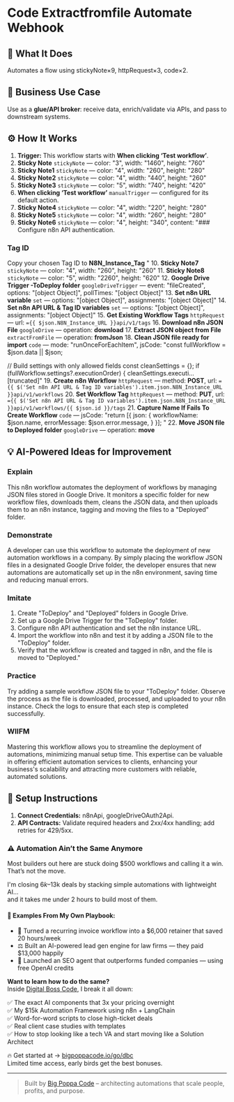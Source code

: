 # Code Extractfromfile Automate Webhook
  ## 🚀 What It Does
  Automates a flow using stickyNote×9, httpRequest×3, code×2.
  
  ## 💼 Business Use Case
  Use as a **glue/API broker**: receive data, enrich/validate via APIs, and pass to downstream systems.
  
  ## ⚙️ How It Works
  1. **Trigger:** This workflow starts with **When clicking ‘Test workflow’**.
  2. **Sticky Note** `stickyNote` — color: "3", width: "1460", height: "760"
3. **Sticky Note1** `stickyNote` — color: "4", width: "260", height: "280"
4. **Sticky Note2** `stickyNote` — color: "4", width: "440", height: "260"
5. **Sticky Note3** `stickyNote` — color: "5", width: "740", height: "420"
6. **When clicking ‘Test workflow’** `manualTrigger` — configured for its default action.
7. **Sticky Note4** `stickyNote` — color: "4", width: "220", height: "280"
8. **Sticky Note5** `stickyNote` — color: "4", width: "260", height: "280"
9. **Sticky Note6** `stickyNote` — color: "4", height: "340", content: "### Configure n8n API authentication.

### Tag ID
Copy your chosen Tag ID to **N8N_Instance_Tag** "
10. **Sticky Note7** `stickyNote` — color: "4", width: "260", height: "260"
11. **Sticky Note8** `stickyNote` — color: "5", width: "2260", height: "620"
12. **Google Drive Trigger -ToDeploy folder** `googleDriveTrigger` — event: "fileCreated", options: "[object Object]", pollTimes: "[object Object]"
13. **Set n8n URL variable** `set` — options: "[object Object]", assignments: "[object Object]"
14. **Set n8n API URL & Tag ID variables** `set` — options: "[object Object]", assignments: "[object Object]"
15. **Get Existing Workflow Tags** `httpRequest` — url: `={{ $json.N8N_Instance_URL }}api/v1/tags`
16. **Download n8n JSON File** `googleDrive` — operation: **download**
17. **Extract JSON object from File** `extractFromFile` — operation: **fromJson**
18. **Clean JSON file ready for import** `code` — mode: "runOnceForEachItem", jsCode: "const fullWorkflow = $json.data || $json;

// Build settings with only allowed fields
const cleanSettings = {};
if (fullWorkflow.settings?.executionOrder) {
  cleanSettings.executi…[truncated]"
19. **Create n8n Workflow** `httpRequest` — method: **POST**, url: `={{ $('Set n8n API URL & Tag ID variables').item.json.N8N_Instance_URL }}api/v1/workflows`
20. **Set Workflow Tag** `httpRequest` — method: **PUT**, url: `={{ $('Set n8n API URL & Tag ID variables').item.json.N8N_Instance_URL }}api/v1/workflows/{{ $json.id }}/tags`
21. **Capture Name If Fails To Create Workflow** `code` — jsCode: "return [{
  json: {
    workflowName:   $json.name,
    errorMessage:   $json.error.message,
  }
}];
"
22. **Move JSON file to Deployed folder** `googleDrive` — operation: **move**
  
  ## 💡 AI-Powered Ideas for Improvement
  ### Explain
This n8n workflow automates the deployment of workflows by managing JSON files stored in Google Drive. It monitors a specific folder for new workflow files, downloads them, cleans the JSON data, and then uploads them to an n8n instance, tagging and moving the files to a "Deployed" folder.

### Demonstrate
A developer can use this workflow to automate the deployment of new automation workflows in a company. By simply placing the workflow JSON files in a designated Google Drive folder, the developer ensures that new automations are automatically set up in the n8n environment, saving time and reducing manual errors.

### Imitate
1. Create "ToDeploy" and "Deployed" folders in Google Drive.
2. Set up a Google Drive Trigger for the "ToDeploy" folder.
3. Configure n8n API authentication and set the n8n instance URL.
4. Import the workflow into n8n and test it by adding a JSON file to the "ToDeploy" folder.
5. Verify that the workflow is created and tagged in n8n, and the file is moved to "Deployed."

### Practice
Try adding a sample workflow JSON file to your "ToDeploy" folder. Observe the process as the file is downloaded, processed, and uploaded to your n8n instance. Check the logs to ensure that each step is completed successfully.

### WIIFM
Mastering this workflow allows you to streamline the deployment of automations, minimizing manual setup time. This expertise can be valuable in offering efficient automation services to clients, enhancing your business's scalability and attracting more customers with reliable, automated solutions.
  
  ## 🔧 Setup Instructions
  1. **Connect Credentials:** n8nApi, googleDriveOAuth2Api.
2. **API Contracts:** Validate required headers and 2xx/4xx handling; add retries for 429/5xx.
  
### ⚠️ Automation Ain’t the Same Anymore

Most builders out here are stuck doing $500 workflows and calling it a win.  
That’s not the move.  

I'm closing $6k–$13k deals by stacking simple automations with lightweight AI...  
and it takes me under 2 hours to build most of them.

#### 🧠 Examples From My Own Playbook:
- 🔁 Turned a recurring invoice workflow into a $6,000 retainer that saved 20 hours/week  
- ⚖️ Built an AI-powered lead gen engine for law firms — they paid $13,000 happily  
- 🚀 Launched an SEO agent that outperforms funded companies — using free OpenAI credits  

**Want to learn how to do the same?**  
Inside [Digital Boss Code](https://bigpoppacode.io/go/dbc), I break it all down:

✅ The exact AI components that 3x your pricing overnight  
✅ My $15k Automation Framework using n8n + LangChain  
✅ Word-for-word scripts to close high-ticket deals  
✅ Real client case studies with templates  
✅ How to stop looking like a tech VA and start moving like a Solution Architect  

🔥 Get started at → [bigpoppacode.io/go/dbc](https://bigpoppacode.io/go/dbc)  
Limited time access, early birds get the best bonuses.

---
> Built by [Big Poppa Code](https://bigpoppacode.io) – architecting automations that scale people, profits, and purpose.
  